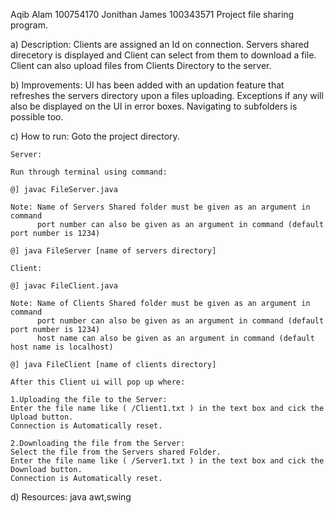 Aqib Alam 100754170
Jonithan James 100343571
Project file sharing program.

a) Description:
 Clients are assigned an Id on connection. Servers shared direcetory is displayed and Client can select from them to download a file.
 Client can also upload files from Clients Directory to the server.

b)  Improvements:
    UI has been added with an updation feature that refreshes the servers directory upon a files uploading.
    Exceptions if any will also be displayed on the UI in error boxes.
    Navigating to subfolders is possible too.	

c)  How to run:
    Goto the project directory.

    Server:
   
    Run through terminal using command:
    
    @] javac FileServer.java
    
    Note: Name of Servers Shared folder must be given as an argument in command
          port number can also be given as an argument in command (default port number is 1234)     

    @] java FileServer [name of servers directory]  
    
    Client:
   
    @] javac FileClient.java
    
    Note: Name of Clients Shared folder must be given as an argument in command
          port number can also be given as an argument in command (default port number is 1234)
          host name can also be given as an argument in command (default host name is localhost)
      
    @] java FileClient [name of clients directory]  

    After this Client ui will pop up where:

    1.Uploading the file to the Server:
    Enter the file name like ( /Client1.txt ) in the text box and cick the Upload button.
    Connection is Automatically reset.

    2.Downloading the file from the Server:
    Select the file from the Servers shared Folder.  
    Enter the file name like ( /Server1.txt ) in the text box and cick the Download button.
    Connection is Automatically reset.
    
d)  Resources:
     java awt,swing
    


